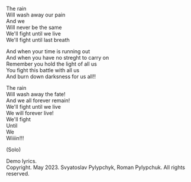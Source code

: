 The rain  
Will wash away our pain  
And we  
Will never be the same  
We'll fight until we live  
We'll fight until last breath  

And when your time is running out  
And when you have no streght to carry on  
Remember you hold the light of all us  
You fight this battle with all us  
And burn down darksness for us all!!  

The rain  
Will wash away the fate!  
And we all forever remain!  
We'll fight until we live  
We will forever live!  
We'll fight  
Until  
We  
Wiiiin!!!  

(Solo)  

Demo lyrics.  
Copyright. May 2023. Svyatoslav Pylypchyk, Roman Pylypchuk. All rights reserved.




























